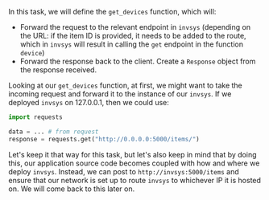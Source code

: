 In this task, we will define the `get_devices` function, which will:
- Forward the request to the relevant endpoint in `invsys` (depending on the URL: if the item ID is provided,
it needs to be added to the route, which in `invsys` will result in calling the `get` endpoint in the function `device`)
- Forward the response back to the client. Create a `Response` object from the response received.


Looking at our `get_devices` function, at first, we might want to take the incoming request and forward it to the instance of our
`invsys`. If we deployed `invsys` on 127.0.0.1, then we could use:

```python
import requests

data = ... # from request
response = requests.get("http://0.0.0.0:5000/items/")
```
Let's keep it that way for this task, but let's also keep in mind that
by doing this, our application source code becomes coupled with how and where we deploy `invsys`.
Instead, we can post to `http://invsys:5000/items` and ensure that our network is set up to route `invsys` to whichever IP it is hosted on. 
We will come back to this later on.
